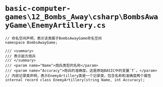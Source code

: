 # `basic-computer-games\12_Bombs_Away\csharp\BombsAwayGame\EnemyArtillery.cs`

```
// 命名空间声明，表示该类属于BombsAwayGame命名空间
namespace BombsAwayGame;

/// <summary>
/// 表示敌方炮兵
/// </summary>
/// <param name="Name">炮兵类型的名称</param>
/// <param name="Accuracy">炮兵的准确度。这是原始BASIC中的变量`T`。</param>
// 内部记录类声明，表示EnemyArtillery类是一个记录类，包含名称和准确度两个属性
internal record class EnemyArtillery(string Name, int Accuracy);
```